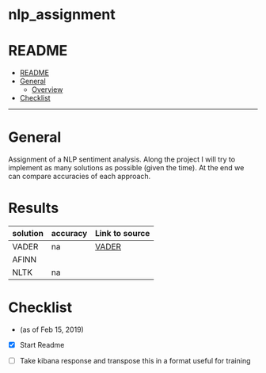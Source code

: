 # nlp_assignment

# README
<!-- TOC -->

- [README](#readme)
- [General](#general)
  - [Overview](#results)
- [Checklist](#Checklist)

<!-- /TOC -->

___

# General

Assignment of a NLP sentiment analysis. Along the project I will try to implement as many solutions as possible (given the time). At the end we can compare accuracies of each approach.

# Results


| solution | accuracy | Link to source                                     |
| -------- | -------- | -------------------------------------------------- |
| VADER    | na       | [VADER](https://github.com/cjhutto/vaderSentiment) |
| AFINN    |          |                                                    |
| NLTK     | na       |                                                    |



# Checklist
 - (as of Feb 15, 2019)
 - [x] Start Readme
 - [ ] Take kibana response and transpose this in a format useful for training

   

## 
